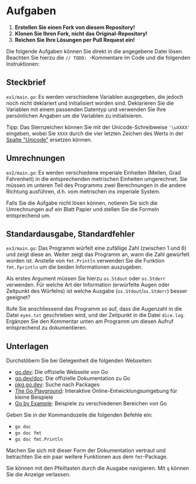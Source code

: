 # Aufgaben

1. **Erstellen Sie einen Fork von diesem Repository!**
2. **Klonen Sie Ihren Fork, nicht das Original-Repository!**
3. **Reichen Sie Ihre Lösungen per Pull Request ein!**

Die folgende Aufgaben können Sie direkt in die angegebene Datei lösen. Beachten
Sie hierzu die `// TODO: `-Kommentare im Code und die folgenden Instruktionen:

## Steckbrief

`ex1/main.go`: Es werden verschiedene Variablen ausgegeben, die jedoch noch
nicht deklariert und initialisiert worden sind. Deklarieren Sie die Variablen
mit einem passenden Datentyp und verwenden Sie Ihre persönlichen Angaben um die
Variablen zu initialisieren.

Tipp: Das Sternzeichen können Sie mit der Unicode-Schreibweise `'\uXXXX'`
eingeben, wobei Sie `XXXX` durch die vier letzten Zeichen des Werts in der
[Spalte
"Unicode"](https://en.wikipedia.org/wiki/Astrological_symbols#Signs_of_the_zodiac)
ersetzen können.

## Umrechnungen

`ex2/main.go`: Es werden verschiedene imperiale Einheiten (Meilen, Grad
Fahrenheit) in die entsprechenden metrischen Einheiten umgerechnet. Sie müssen
im unteren Teil des Programms zwei Berechnungen in die andere Richtung
ausführen, d.h. vom metrischen ins imperiale System.

Falls Sie die Aufgabe nicht lösen können, notieren Sie sich die Umrechnungen auf
ein Blatt Papier und stellen Sie die Formeln entsprechend um.

## Standardausgabe, Standardfehler

`ex3/main.go`: Das Programm würfelt eine zufällige Zahl (zwischen 1 und 6) und
zeigt diese an. Weiter zeigt das Programm an, wann die Zahl gewürfelt worden
ist. Anstelle von `fmt.Println` verwenden Sie die Funktion `fmt.Fprintln` um die
beiden Informationen auszugeben.

Als erstes Argument müssen Sie hierzu `os.Stdout` oder `os.Stderr` verwenden.
Für welche Art der Information (erwürfelte Augen oder Zeitpunkt des Würfelns)
ist welche Ausgabe (`os.Stdout`/`os.Stderr`) besser geeignet?

Rufe Sie anschliessend das Programm so auf, dass die Augenzahl in die Datei
`eyes.txt` geschrieben wird, und der Zeitpunkt in die Datei `dice.log`. Ergänzen
Sie den Kommentar unten am Programm um diesen Aufruf entsprechend zu
dokumentieren.

## Unterlagen

Durchstöbern Sie bei Gelegenheit die folgenden Webseiten:

- [go.dev](https://go.dev/): Die offizielle Webseite von Go
- [go.dev/doc](https://go.dev/doc/): Die offizielle Dokumentation zu Go
- [pkg.go.dev](https://pkg.go.dev/): Suche nach Packages
- [The Go Playground](https://go.dev/play/): Interaktive
  Online-Entwicklungsumgebung für kleine Beispiele
- [Go by Example](https://gobyexample.com/): Beispiele zu verschiedenen
  Bereichen von Go

Geben Sie in der Kommandozeile die folgenden Befehle ein:

- `go doc`
- `go doc fmt`
- `go doc fmt.Println`

Machen Sie sich mit dieser Form der Dokumentation vertraut und betrachten Sie
ein paar weitere Funktionen aus dem `fmt`-Package.

Sie können mit den Pfeiltasten durch die Ausgabe navigieren. Mit `q` können Sie
die Anzeige verlassen.
